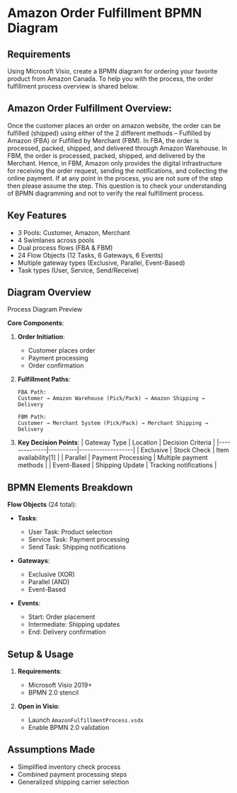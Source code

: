 # Amazon Order Fulfillment BPMN Diagram

## Requirements
Using Microsoft Visio, create a BPMN diagram for ordering your favorite
product from Amazon Canada. To help you with the process, the order
fulfillment process overview is shared below.

## Amazon Order Fulfillment Overview:
Once the customer places an order on amazon website, the order can be fulfilled (shipped) using
either of the 2 different methods – Fulfilled by Amazon (FBA) or Fulfilled by Merchant (FBM). In
FBA, the order is processed, packed, shipped, and delivered through Amazon Warehouse. In
FBM, the order is processed, packed, shipped, and delivered by the Merchant. Hence, in FBM,
Amazon only provides the digital infrastructure for receiving the order request, sending the
notifications, and collecting the online payment.
If at any point in the process, you are not sure of the step then please assume the step. This
question is to check your understanding of BPMN diagramming and not to verify the real
fulfillment process.

## Key Features
  - 3 Pools: Customer, Amazon, Merchant
  - 4 Swimlanes across pools
  - Dual process flows (FBA & FBM)
  - 24 Flow Objects (12 Tasks, 6 Gateways, 6 Events)
  - Multiple gateway types (Exclusive, Parallel, Event-Based)
  - Task types (User, Service, Send/Receive)

## Diagram Overview
Process Diagram Preview

**Core Components**:
1. **Order Initiation**:
   - Customer places order
   - Payment processing
   - Order confirmation

2. **Fulfillment Paths**:
   ```plaintext
   FBA Path:
   Customer → Amazon Warehouse (Pick/Pack) → Amazon Shipping → Delivery

   FBM Path: 
   Customer → Merchant System (Pick/Pack) → Merchant Shipping → Delivery
   ```

3. **Key Decision Points**:
   | Gateway Type | Location | Decision Criteria |
   |--------------|----------|-------------------|
   | Exclusive    | Stock Check | Item availability[1] |
   | Parallel     | Payment Processing | Multiple payment methods |
   | Event-Based  | Shipping Update | Tracking notifications |

## BPMN Elements Breakdown
**Flow Objects** (24 total):
- **Tasks**:
  - User Task: Product selection
  - Service Task: Payment processing
  - Send Task: Shipping notifications

- **Gateways**:
  - Exclusive (XOR)
  - Parallel (AND)
  - Event-Based

- **Events**:
  - Start: Order placement
  - Intermediate: Shipping updates
  - End: Delivery confirmation

## Setup & Usage
1. **Requirements**:
   - Microsoft Visio 2019+
   - BPMN 2.0 stencil

2. **Open in Visio**:
   - Launch `AmazonFulfillmentProcess.vsdx`
   - Enable BPMN 2.0 validation

## Assumptions Made
- Simplified inventory check process
- Combined payment processing steps
- Generalized shipping carrier selection
